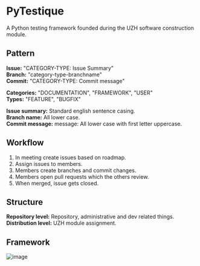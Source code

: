 # PyTestique
A Python testing framework founded during the UZH software construction module.

## Pattern
**Issue:** "CATEGORY-TYPE: Issue Summary" <br>
**Branch:** "category-type-branchname" <br>
**Commit:** "CATEGORY-TYPE: Commit message" <br>

**Categories:** "DOCUMENTATION", "FRAMEWORK", "USER" <br>
**Types:** "FEATURE", "BUGFIX" <br>

**Issue summary:** Standard english sentence casing. <br>
**Branch name:** All lower case. <br>
**Commit message:** message: All lower case with first letter uppercase. <br>

## Workflow
1. In meeting create issues based on roadmap.
2. Assign issues to members.
3. Members create branches and commit changes.
4. Members open pull requests which the others review.
5. When merged, issue gets closed.

## Structure
**Repository level:** Repository, administrative and dev related things. <br>
**Distribution level:** UZH module assignment. <br>

## Framework
![image](https://github.com/C0DECYCLE/PyTestique/assets/18073837/0899ecc3-4ea7-44f0-b5ff-6146f79429ac)
